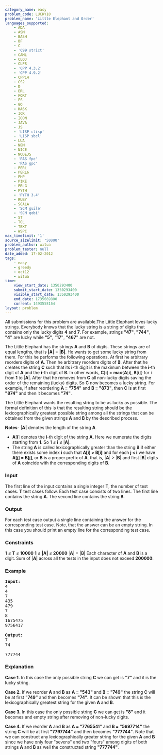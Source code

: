 ```yaml
---
category_name: easy
problem_code: LUCKY10
problem_name: 'Little Elephant and Order'
languages_supported:
    - ADA
    - ASM
    - BASH
    - BF
    - C
    - 'C99 strict'
    - CAML
    - CLOJ
    - CLPS
    - 'CPP 4.3.2'
    - 'CPP 4.9.2'
    - CPP14
    - CS2
    - D
    - ERL
    - FORT
    - FS
    - GO
    - HASK
    - ICK
    - ICON
    - JAVA
    - JS
    - 'LISP clisp'
    - 'LISP sbcl'
    - LUA
    - NEM
    - NICE
    - NODEJS
    - 'PAS fpc'
    - 'PAS gpc'
    - PERL
    - PERL6
    - PHP
    - PIKE
    - PRLG
    - PYTH
    - 'PYTH 3.4'
    - RUBY
    - SCALA
    - 'SCM guile'
    - 'SCM qobi'
    - ST
    - TCL
    - TEXT
    - WSPC
max_timelimit: '1'
source_sizelimit: '50000'
problem_author: witua
problem_tester: null
date_added: 17-02-2012
tags:
    - easy
    - greedy
    - oct12
    - witua
time:
    view_start_date: 1350293400
    submit_start_date: 1350293400
    visible_start_date: 1350293400
    end_date: 1735669800
    current: 1493558164
layout: problem
---
```

All submissions for this problem are available.The Little Elephant loves lucky strings. Everybody knows that the lucky string is a string of digits that contains only the lucky digits **4** and **7**. For example, strings **"47"**, **"744"**, **"4"** are lucky while **"5"**, **"17"**, **"467"** are not.

The Little Elephant has the strings **A** and **B** of digits. These strings are of equal lengths, that is **|A|** = **|B|**. He wants to get some lucky string from them. For this he performs the following operations. At first he arbitrary reorders digits of **A**. Then he arbitrary reorders digits of **B**. After that he creates the string **C** such that its **i**-th digit is the maximum between the **i**-th digit of **A** and the **i**-th digit of **B**. In other words, **C**\[**i**\] = **max**{**A**\[**i**\], **B**\[**i**\]} for **i** from **1** to |**A**|. After that he removes from **C** all non-lucky digits saving the order of the remaining (lucky) digits. So **C** now becomes a lucky string. For example, if after reordering **A = "754"** and **B = "873"**, then **C** is at first **"874"** and then it becomes **"74"**.

The Little Elephant wants the resulting string to be as lucky as possible. The formal definition of this is that the resulting string should be the lexicographically greatest possible string among all the strings that can be obtained from the given strings **A** and **B** by the described process.

**Notes**- **|A|** denotes the length of the string **A**.
- **A**\[**i**\] denotes the **i**-th digit of the string **A**. Here we numerate the digits starting from **1**. So **1** ≤ **i** ≤ |**A**|.
- The string **A** is called lexicographically greater than the string **B** if either there exists some index **i** such that **A\[i\] > B\[i\]** and for each **j < i** we have **A\[j\] = B\[j\]**, or **B** is a proper prefix of **A**, that is, |**A**| > |**B**| and first |**B**| digits of **A** coincide with the corresponding digits of **B**.

### Input

The first line of the input contains a single integer **T**, the number of test cases. **T** test cases follow. Each test case consists of two lines. The first line contains the string **A**. The second line contains the string **B**.

### Output

For each test case output a single line containing the answer for the corresponding test case. Note, that the answer can be an empty string. In this case you should print an empty line for the corresponding test case.

### Constraints

**1** ≤ **T** ≤ **10000**
**1** ≤ **|A|** ≤ **20000**
|**A**| = |**B**|
Each character of **A** and **B** is a digit.
Sum of |**A**| across all the tests in the input does not exceed **200000**.

### Example

<pre>
<b>Input:</b>
4
4
7
435
479
7
8
1675475
9756417

<b>Output:</b>
7
74

777744
</pre>
### Explanation

**Case 1.** In this case the only possible string **C** we can get is **"7"** and it is the lucky string.

**Case 2.** If we reorder **A** and **B** as **A = "543"** and **B = "749"** the string **C** will be at first **"749"** and then becomes **"74"**. It can be shown that this is the lexicographically greatest string for the given **A** and **B**.

**Case 3.** In this case the only possible string **C** we can get is **"8"** and it becomes and empty string after removing of non-lucky digits.

**Case 4.** If we reorder **A** and **B** as **A = "7765541"** and **B = "5697714"** the string **C** will be at first **"7797744"** and then becomes **"777744"**. Note that we can construct any lexicographically greater string for the given **A** and **B** since we have only four "sevens" and two "fours" among digits of both strings **A** and **B** as well the constructed string **"777744"**.
